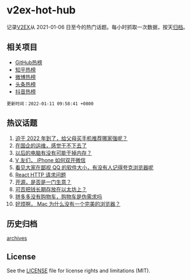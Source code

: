 # v2ex-hot-hub

 记录[V2EX](https://www.v2ex.com/)从 2021-01-06 日至今的热门话题。每小时抓取一次数据，按天[归档](archives)。
 
 ## 相关项目

- [GitHub热榜](https://github.com/lonnyzhang423/github-hot-hub)
- [知乎热榜](https://github.com/lonnyzhang423/zhihu-hot-hub)
- [微博热榜](https://github.com/lonnyzhang423/weibo-hot-hub)
- [头条热榜](https://github.com/lonnyzhang423/toutiao-hot-hub)
- [抖音热榜](https://github.com/lonnyzhang423/douyin-hot-hub)


 `更新时间：2022-01-11 09:58:41 +0800`

## 热议话题

1. [迫于 2022 年到了，给父母买手机推荐哪家强呢？](https://www.v2ex.com/t/827237)
1. [在国企的运维，感觉干不下去了](https://www.v2ex.com/t/827241)
1. [以后的电脑有没有可能干掉内存？](https://www.v2ex.com/t/827298)
1. [V 友们， iPhone 如何双开微信](https://www.v2ex.com/t/827238)
1. [看见大家在鄙视 QQ 的软件大小，有没有人记得夸克浏览器呢](https://www.v2ex.com/t/827235)
1. [React HTTP 请求问题](https://www.v2ex.com/t/827424)
1. [开源，是否是一门生意？](https://www.v2ex.com/t/827256)
1. [可否把钱长期存放在以太坊上？](https://www.v2ex.com/t/827392)
1. [拼多多没有购物车，购物车是伪需求吗](https://www.v2ex.com/t/827246)
1. [好烦啊， Mac 为什么没有一个完美的浏览器？](https://www.v2ex.com/t/827395)

## 历史归档

[archives](archives)

## License

See the [LICENSE](LICENSE) file for license rights and limitations (MIT).
